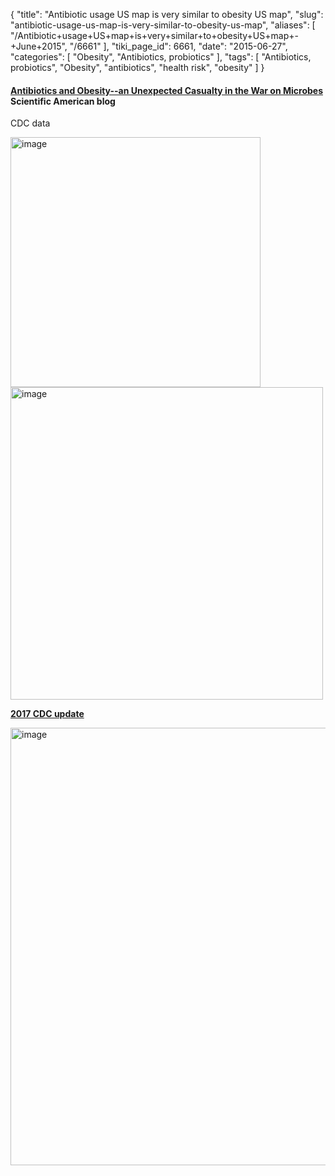 {
    "title": "Antibiotic usage US map is very similar to obesity US map",
    "slug": "antibiotic-usage-us-map-is-very-similar-to-obesity-us-map",
    "aliases": [
        "/Antibiotic+usage+US+map+is+very+similar+to+obesity+US+map+-+June+2015",
        "/6661"
    ],
    "tiki_page_id": 6661,
    "date": "2015-06-27",
    "categories": [
        "Obesity",
        "Antibiotics, probiotics"
    ],
    "tags": [
        "Antibiotics, probiotics",
        "Obesity",
        "antibiotics",
        "health risk",
        "obesity"
    ]
}


#### [Antibiotics and Obesity--an Unexpected Casualty in the War on Microbes](http://blogs.scientificamerican.com/food-matters/antibiotics-and-obesity-an-unexpected-casualty-in-the-war-on-microbes/) Scientific American blog

CDC data

<img src="https://d1bk1kqxc0sym.cloudfront.net/attachments/jpeg/antibiotic-map.jpg" alt="image" width="400"><img src="https://d1bk1kqxc0sym.cloudfront.net/attachments/jpeg/obesity-map.jpg" alt="image" width="500">

 **[2017 CDC update](https://www.cdc.gov/antibiotic-use/data/outpatient-prescribing/index.html)** 

<img src="https://d1bk1kqxc0sym.cloudfront.net/attachments/jpeg/human-antbiotics-2017.jpg" alt="image" width="700">